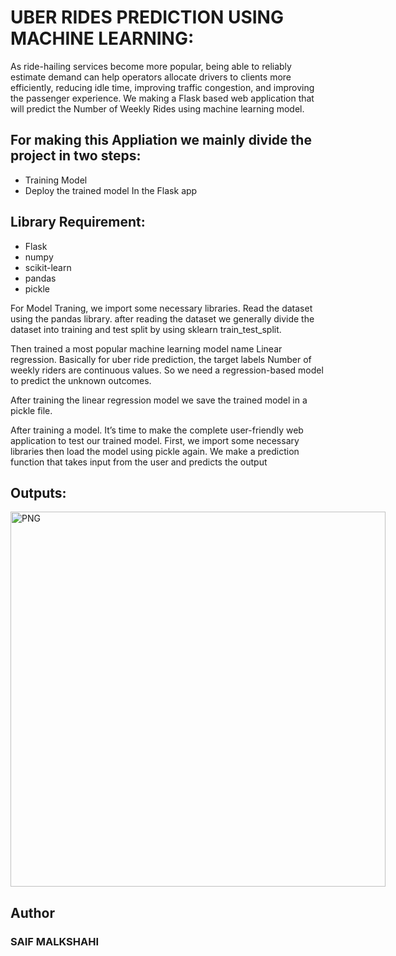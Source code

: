 # UBER RIDES PREDICTION USING MACHINE LEARNING:

As ride-hailing services become more popular, being able to reliably estimate demand can help operators allocate drivers to clients more efficiently, reducing idle time, improving traffic congestion, and improving the passenger experience.
We making a Flask based web application that will predict the Number of Weekly Rides using machine learning model.

## For making this Appliation we mainly divide the project in two steps:
* Training Model
* Deploy the trained model In the Flask app

## Library Requirement:
* Flask
* numpy
* scikit-learn
* pandas
* pickle

For Model Traning, we import some necessary libraries. Read the dataset using the pandas library. after reading the dataset we generally divide the dataset into training and test split by using sklearn train_test_split.

Then trained a most popular machine learning model name Linear regression. Basically for uber ride prediction, the target labels Number of weekly riders are continuous values. So we need a regression-based model to predict the unknown outcomes.

After training the linear regression model we save the trained model in a pickle file.

After training a model. It’s time to make the complete user-friendly web application to test our trained model. First, we import some necessary libraries then load the model using pickle again. We make a prediction function that takes input from the user and predicts the output

## Outputs:
<img align="center" alt="PNG" src="https://raw.githubusercontent.com/saifalbaghdadi/saifalbaghdadi/development/img/predict.png" width="600px" data-canonical- style="max-width: 250%">

## Author
### SAIF MALKSHAHI
